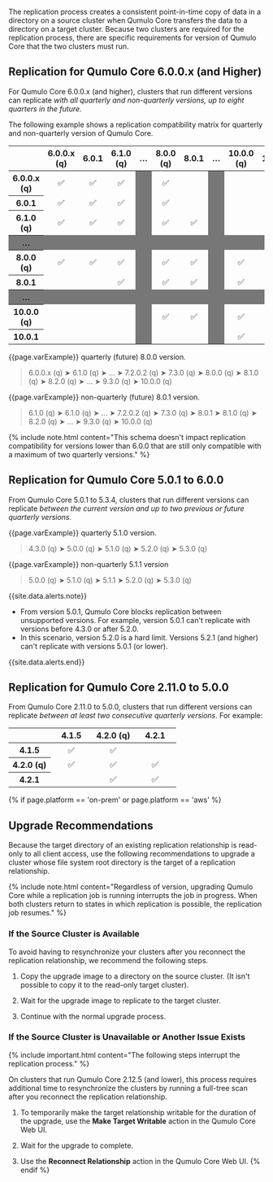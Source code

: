 The replication process creates a consistent point-in-time copy of data in a directory on a source cluster when Qumulo Core transfers the data to a directory on a target cluster. Because two clusters are required for the replication process, there are specific requirements for version of Qumulo Core that the two clusters must run.

## Replication for Qumulo Core 6.0.0.x (and Higher)
For Qumulo Core 6.0.0.x (and higher), clusters that run different versions can replicate _with all quarterly and non-quarterly versions, up to eight quarters in the future._

The following example shows a replication compatibility matrix for quarterly and non-quarterly version of Qumulo Core.

<table style="border:0;">
<thead>
  <tr>
    <th style="text-align:center;width:12.85%;background:transparent;border-left:0;"></th>
    <th style="text-align:center;width:12.85%;">6.0.0.x (q)</th>
    <th style="text-align:center;width:12.85%;">6.0.1</th>
    <th style="text-align:center;width:12.85%;">6.1.0 (q)</th>
    <th style="text-align:center;width:5%;">&hellip;</th>
    <th style="text-align:center;width:12.85%;">8.0.0 (q)</th>
    <th style="text-align:center;width:12.85%;">8.0.1</th>
    <th style="text-align:center;width:5%;">&hellip;</th>
    <th style="text-align:center;width:12.85%;">10.0.0 (q)</th>
    <th style="text-align:center;width:12.85%;">10.0.1</th>
  </tr>
</thead>
<tbody>
  <tr>
    <th style="text-align:center;">6.0.0.x (q)</th>
    <td style="text-align:center;"><span class="emoji">✅</span></td>
    <td style="text-align:center;"><span class="emoji">✅</span></td>
    <td style="text-align:center;"><span class="emoji">✅</span></td>
    <td style="text-align:center;background-color:#777777;"></td>
    <td style="text-align:center;"><span class="emoji">✅</span></td>
    <td style="text-align:center;"></td>
    <td style="text-align:center;background-color:#777777;"></td>
    <td style="text-align:center;"></td>
    <td style="text-align:center;"></td>
  </tr>
  <tr>
    <th style="text-align:center;">6.0.1</th>
    <td style="text-align:center;"><span class="emoji">✅</span></td>
    <td style="text-align:center;"><span class="emoji">✅</span></td>
    <td style="text-align:center;"><span class="emoji">✅</span></td>
    <td style="text-align:center;background-color:#777777;"></td>
    <td style="text-align:center;"><span class="emoji">✅</span></td>
    <td style="text-align:center;"></td>
    <td style="text-align:center;background-color:#777777;"></td>
    <td style="text-align:center;"></td>
    <td style="text-align:center;"></td>
  </tr>
  <tr>
    <th style="text-align:center;">6.1.0 (q)</th>
    <td style="text-align:center;"><span class="emoji">✅</span></td>
    <td style="text-align:center;"><span class="emoji">✅</span></td>
    <td style="text-align:center;"><span class="emoji">✅</span></td>
    <td style="text-align:center;background-color:#777777;"></td>
    <td style="text-align:center;"><span class="emoji">✅</span></td>
    <td style="text-align:center;"><span class="emoji">✅</span></td>
    <td style="text-align:center;background-color:#777777;"></td>
    <td style="text-align:center;"></td>
    <td style="text-align:center;"></td>
  </tr>
  <tr style="background-color:#777777">
    <th style="text-align:center;">&hellip;</th>
    <td style="text-align:center;"></td>
    <td style="text-align:center;"></td>
    <td style="text-align:center;"></td>
    <td style="text-align:center;"></td>
    <td style="text-align:center;"></td>
    <td style="text-align:center;"></td>
    <td style="text-align:center;background-color:#777777;"></td>
    <td style="text-align:center;"></td>
    <td style="text-align:center;"></td>
  </tr>
  <tr>
    <th style="text-align:center;">8.0.0 (q)</th>
    <td style="text-align:center;"><span class="emoji">✅</span></td>
    <td style="text-align:center;"><span class="emoji">✅</span></td>
    <td style="text-align:center;"><span class="emoji">✅</span></td>
    <td style="text-align:center;background-color:#777777;"></td>
    <td style="text-align:center;"><span class="emoji">✅</span></td>
    <td style="text-align:center;"><span class="emoji">✅</span></td>
    <td style="text-align:center;background-color:#777777;"></td>
    <td style="text-align:center;"><span class="emoji">✅</span></td>
    <td style="text-align:center;"></td>
  </tr>
  <tr>
    <th style="text-align:center;">8.0.1</th>
    <td style="text-align:center;"></td>
    <td style="text-align:center;"></td>
    <td style="text-align:center;"><span class="emoji">✅</span></td>
    <td style="text-align:center;background-color:#777777;"></td>
    <td style="text-align:center;"><span class="emoji">✅</span></td>
    <td style="text-align:center;"><span class="emoji">✅</span></td>
    <td style="text-align:center;background-color:#777777;"></td>
    <td style="text-align:center;"><span class="emoji">✅</span></td>
    <td style="text-align:center;"></td>
  </tr>
  <tr style="background-color:#777777">
    <th style="text-align:center;">&hellip;</th>
    <td style="text-align:center;"></td>
    <td style="text-align:center;"></td>
    <td style="text-align:center;"></td>
    <td style="text-align:center;"></td>
    <td style="text-align:center;"></td>
    <td style="text-align:center;"></td>
    <td style="text-align:center;background-color:#777777;"></td>
    <td style="text-align:center;"></td>
    <td style="text-align:center;"></td>
  </tr>
  <tr>
    <th style="text-align:center;">10.0.0 (q)</th>
    <td style="text-align:center;"></td>
    <td style="text-align:center;"></td>
    <td style="text-align:center;"></td>
    <td style="text-align:center;background-color:#777777;"></td>
    <td style="text-align:center;"><span class="emoji">✅</span></td>
    <td style="text-align:center;"><span class="emoji">✅</span></td>
    <td style="text-align:center;background-color:#777777;"></td>
    <td style="text-align:center;"><span class="emoji">✅</span></td>
    <td style="text-align:center;"><span class="emoji">✅</span></td>
  </tr>
  <tr>
    <th style="text-align:center;">10.0.1</th>
    <td style="text-align:center;"></td>
    <td style="text-align:center;"></td>
    <td style="text-align:center;"></td>
    <td style="text-align:center;background-color:#777777;"></td>
    <td style="text-align:center;"></td>
    <td style="text-align:center;"></td>
    <td style="text-align:center;background-color:#777777;"></td>
    <td style="text-align:center;"><span class="emoji">✅</span></td>
    <td style="text-align:center;"><span class="emoji">✅</span></td>
  </tr>
</tbody>
</table>

{{page.varExample}} quarterly (future) 8.0.0 version.

<blockquote> 6.0.0.x (q) <span class="thick-arrow-left">&#10148;</span> 6.1.0 (q) <span class="thick-arrow-left">&#10148;</span> &hellip; <span class="thick-arrow-left">&#10148;</span> 7.2.0.2 (q) <span class="thick-arrow-left">&#10148;</span> 7.3.0 (q) <span class="thick-arrow-left">&#10148;</span><span class="highlight-version"> 8.0.0 (q) </span><span class="thick-arrow-right">&#10148;</span>  8.1.0 (q) <span class="thick-arrow-right">&#10148;</span> 8.2.0 (q) <span class="thick-arrow-right">&#10148;</span> &hellip; <span class="thick-arrow-right">&#10148;</span> 9.3.0 (q) <span class="thick-arrow-right">&#10148;</span> 10.0.0 (q) </blockquote>

{{page.varExample}} non-quarterly (future) 8.0.1 version.

<blockquote> 6.1.0 (q) <span class="thick-arrow-left">&#10148;</span> 6.1.0 (q) <span class="thick-arrow-left">&#10148;</span> &hellip; <span class="thick-arrow-left">&#10148;</span> 7.2.0.2 (q) <span class="thick-arrow-left">&#10148;</span> 7.3.0 (q) <span class="thick-arrow-left">&#10148;</span><span class="highlight-version"> 8.0.1 </span><span class="thick-arrow-right">&#10148;</span>  8.1.0 (q) <span class="thick-arrow-right">&#10148;</span>  8.2.0 (q) <span class="thick-arrow-right">&#10148;</span> &hellip; <span class="thick-arrow-right">&#10148;</span> 9.3.0 (q) <span class="thick-arrow-right">&#10148;</span> 10.0.0 (q) </blockquote>

{% include note.html content="This schema doesn't impact replication compatibility for versions lower than 6.0.0 that are still only compatible with a maximum of two quarterly versions." %}

## Replication for Qumulo Core 5.0.1 to 6.0.0
From Qumulo Core 5.0.1 to 5.3.4, clusters that run different versions can replicate _between the current version and up to two previous or future quarterly versions._

{{page.varExample}} quarterly 5.1.0 version.

<blockquote>4.3.0 (q) <span class="thick-arrow-left">&#10148;</span> 5.0.0 (q) <span class="thick-arrow-left">&#10148;</span><span class="highlight-version"> 5.1.0 (q) </span><span class="thick-arrow-right">&#10148;</span> 5.2.0 (q) <span class="thick-arrow-right">&#10148;</span> 5.3.0 (q)</blockquote>

{{page.varExample}} non-quarterly 5.1.1 version

<blockquote>5.0.0 (q) <span class="thick-arrow-left">&#10148;</span> 5.1.0 (q) <span class="thick-arrow-left">&#10148;</span><span class="highlight-version"> 5.1.1 </span><span class="thick-arrow-right">&#10148;</span> 5.2.0 (q) <span class="thick-arrow-right">&#10148;</span> 5.3.0 (q)</blockquote>

{{site.data.alerts.note}}
<ul>
  <li>From version 5.0.1, Qumulo Core blocks replication between unsupported versions. For example, version 5.0.1 can't replicate with versions before 4.3.0 or after 5.2.0.</li>
  <li>In this scenario, version 5.2.0 is a hard limit. Versions 5.2.1 (and higher) can't replicate with versions 5.0.1 (or lower).</li>
</ul>
{{site.data.alerts.end}}

## Replication for Qumulo Core 2.11.0 to 5.0.0
From Qumulo Core 2.11.0 to 5.0.0, clusters that run different versions can replicate _between at least two consecutive quarterly versions_. For example:

<table style="border:0;">
<thead>
  <tr>
    <th style="background:transparent;width:25%;border-left:0;"></th>
    <th style="text-align:center;width:25%;">4.1.5</th>
    <th style="text-align:center;width:25%;">4.2.0 (q)</th>
    <th style="text-align:center;width:25%;">4.2.1</th>
  </tr>
</thead>
<tbody>
  <tr>
    <th>4.1.5</th>
    <td style="text-align:center;"><span class="emoji"><span class="emoji">✅</span></span></td>
    <td style="text-align:center;"><span class="emoji"><span class="emoji">✅</span></span></td>
    <td></td>
  </tr>
  <tr>
    <th>4.2.0 (q)</th>
    <td style="text-align:center;"><span class="emoji"><span class="emoji">✅</span></span></td>
    <td style="text-align:center;"><span class="emoji"><span class="emoji">✅</span></span></td>
    <td style="text-align:center;"><span class="emoji"><span class="emoji">✅</span></span></td>
  </tr>
  <tr>
    <th>4.2.1</th>
    <td></td>
    <td style="text-align:center;"><span class="emoji"><span class="emoji">✅</span></span></td>
    <td style="text-align:center;"><span class="emoji"><span class="emoji">✅</span></span></td>
  </tr>
</tbody>
</table>

{% if page.platform == 'on-prem' or page.platform == 'aws' %}
## Upgrade Recommendations
Because the target directory of an existing replication relationship is read-only to all client access, use the following recommendations to upgrade a cluster whose file system root directory is the target of a replication relationship.

{% include note.html content="Regardless of version, upgrading Qumulo Core while a replication job is running interrupts the job in progress. When both clusters return to states in which replication is possible, the replication job resumes." %}

### If the Source Cluster is Available
To avoid having to resynchronize your clusters after you reconnect the replication relationship, we recommend the following steps.

1. Copy the upgrade image to a directory on the source cluster. (It isn't possible to copy it to the read-only target cluster).

1. Wait for the upgrade image to replicate to the target cluster.

1. Continue with the normal upgrade process.

### If the Source Cluster is Unavailable or Another Issue Exists
{% include important.html content="The following steps interrupt the replication process." %}

On clusters that run Qumulo Core 2.12.5 (and lower), this process requires additional time to resynchronize the clusters by running a full-tree scan after you reconnect the replication relationship.

1. To temporarily make the target relationship writable for the duration of the upgrade, use the **Make Target Writable** action in the Qumulo Core Web UI.
   
1. Wait for the upgrade to complete.
   
1. Use the **Reconnect Relationship** action in the Qumulo Core Web UI.
{% endif %}
